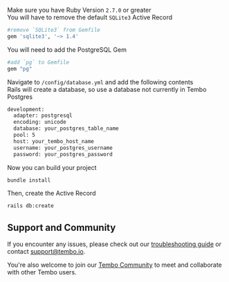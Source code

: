 Make sure you have Ruby Version `2.7.0` or greater  
You will have to remove the default `SQLite3` Active Record
```bash title="Gemfile"
#remove `SQLite3` from Gemfile
gem 'sqlite3', '~> 1.4'
```
You will need to add the PostgreSQL Gem 
```bash title="Gemfile"
#add `pg` to Gemfile
gem "pg"
```
Navigate to `/config/database.yml` and add the following contents  
Rails will create a database, so use a database not currently in Tembo Postgres
```bash title="/config/database.yml"
development:
  adapter: postgresql
  encoding: unicode
  database: your_postgres_table_name
  pool: 5
  host: your_tembo_host_name
  username: your_postgres_username
  password: your_postgres_password
```
Now you can build your project
```bash title="shell"
bundle install
```
Then, create the Active Record
```bash title="shell"
rails db:create
```
## Support and Community

If you encounter any issues, please check out our [troubleshooting guide](https://tembo.io/docs/tembo-cloud/troubleshooting) or contact [support@tembo.io](mailto:support@tembo.io).

You're also welcome to join our [Tembo Community](https://join.slack.com/t/tembocommunity/shared_invite/zt-23o25qt91-AnZoC1jhLMLubwia4GeNGw) to meet and collaborate with other Tembo users.

